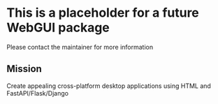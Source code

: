 # This is a placeholder for a future WebGUI package

Please contact the maintainer for more information

## Mission
Create appealing cross-platform desktop applications using HTML and FastAPI/Flask/Django